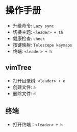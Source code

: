# 操作手册

* 升级命令: `Lazy sync`
* 切换主题: `<leader> + th`
* 健康检查: `check`
* 按键映射: `Telescope keymaps`
* 终端: `<leader> + h`

## vimTree

* 打开目录树: `<leader> + e`
* 创建文件: `a`
* 删除文件: `d`

## 终端
* 打开终端：`<leader> + h`

